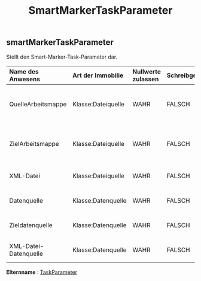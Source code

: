 ﻿---
title: SmartMarkerTaskParameter
second_title: Aspose.Cells Cloud Documen
type: docs
url: /de/specification/model/smartmarkertaskparameter/
description: "Aspose.Cells Cloud-Modellspezifikation: SmartMarkerTaskParameter. Müheloses Bearbeiten von Excel und anderen Tabellenkalkulationsdokumenten mit Funktionen wie Öffnen, Generieren, Bearbeiten, Teilen, Zusammenführen, Vergleichen und Konvertieren"
kwords: Excel, Office, Tabellenkalkulation, Cloud REST API, SmartMarkerTaskParameter
weight: 50
---
## **smartMarkerTaskParameter**

Stellt den Smart-Marker-Task-Parameter dar.

| Name des Anwesens| Art der Immobilie| Nullwerte zulassen| Schreibgeschützt| Standardwert| Beschreibung|
|:- |:- |:- |:- |:- |:- |
| QuelleArbeitsmappe| Klasse:Dateiquelle| WAHR| FALSCH|| Stellt die Datenquelle des Taskobjekts dar.|
| ZielArbeitsmappe| Klasse:Dateiquelle| WAHR| FALSCH|| Stellt die Datenquelle des Taskobjekts dar.|
| XML-Datei| Klasse:Dateiquelle| WAHR| FALSCH|| Stellt eine XML-Datei dar.|
| Datenquelle| Klasse:Datenquelle| WAHR| FALSCH|| Stellt die Zieldatenquelle dar.|
| Zieldatenquelle| Klasse:Datenquelle| WAHR| FALSCH|| Stellt die Zieldatenquelle dar.|
| XML-Datei-Datenquelle| Klasse:Datenquelle| WAHR| FALSCH|| Stellt eine XML-Datei dar.|

**Elternname** : [TaskParameter](/specification/model/taskparameter)

